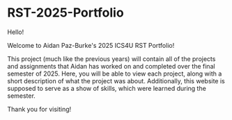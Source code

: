 # RST-2025-Portfolio

Hello!

Welcome to Aidan Paz-Burke's 2025 ICS4U RST Portfolio!

This project (much like the previous years) will contain all of the projects and assignments that Aidan has worked on and completed over the final semester of 2025. Here, you will be able to view each project, along with a short description of what the project was about. Additionally, this website is supposed to serve as a show of skills, which were learned during the semester.

Thank you for visiting!
